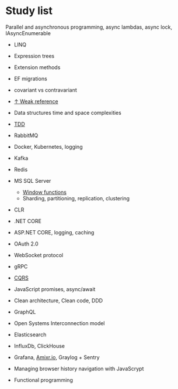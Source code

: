 # Study list

Parallel and asynchronous programming, async lambdas, async lock, IAsyncEnumerable

* LINQ
* Expression trees
* Extension methods
* EF migrations
* covariant vs contravariant
* [↑ Weak reference](https://docs.microsoft.com/en-us/dotnet/api/system.weakreference?view=netcore-3.1)
* Data structures time and space complexities

* [TDD](https://www.youtube.com/watch?v=a7BvGBT0gFw)

* RabbitMQ

* Docker, Kubernetes, logging

* Kafka

* Redis

* MS SQL Server
  * [Window functions](https://docs.microsoft.com/en-us/sql/t-sql/queries/select-over-clause-transact-sql?view=sql-server-ver15)
  * Sharding, partitioning, replication, clustering

* CLR

* .NET CORE

* ASP.NET CORE, logging, caching

* OAuth 2.0

* WebSocket protocol

* gRPC

* [CQRS](https://www.youtube.com/watch?v=xKKVW94F2bc)

* JavaScript promises, async/await

* Clean architecture, Clean code, DDD

* GraphQL

* Open Systems Interconnection model

* Elasticsearch

* InfluxDb, ClickHouse

* Grafana, [Amixr.io](https://amixr.io), Graylog + Sentry

* Managing browser history navigation with JavaScrypt

* Functional programming
